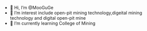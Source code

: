 - 👋 Hi, I’m @MooGuGe
- 👀 I’m interest include open-pit mining technology,digeital mining technology and digital open-pit mine
- 🌱 I’m currently learning College of Mining

<!---
MooGuGe/MooGuGe is a ✨ special ✨ repository because its `README.md` (this file) appears on your GitHub profile.
You can click the Preview link to take a look at your changes.
--->
